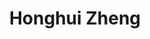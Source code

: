 ---
# Display name
title: Honghui Zheng

# Full name (for SEO)
first_name: Honghui
last_name: Zheng

# Username (this should match the folder name)
authors:
  - Honghui Zheng

# Is this the primary user of the site?
superuser: false

# Role/position
role: Postdoc

# # Organizations/Affiliations
# organizations:
#   - name: Tsinghua University
#     url: 'https://www.tsinghua.edu.cn'

# # Short bio (displayed in user profile at end of posts)
# bio: My research interests include brain-computer interfaces, neural signal processing, and neurotechnology.

interests:
  - Brain-Computer Interface
  # - Neural Signal Processing
  # - Neurotechnology
  # - Machine Learning
  # - Biomedical Engineering

# education:
#   courses:
#     - course: PhD in Brain-Computer Interface (Current)
#       institution: Tsinghua University
#       year: 2026
#     - course: Master's Degree
#       institution: Tsinghua University
#       year: 2026
#     - course: Bachelor's Degree
#       institution: Beijing University of Posts and Telecommunications
#       year: 2023

# Social/Academic Networking
# For available icons, see: https://docs.hugoblox.com/getting-started/page-builder/#icons
#   For an email link, use "fas" icon pack, "envelope" icon, and a link in the
#   form "mailto:your-email@example.com" or "#contact" for contact widget.
# social:
#   - icon: envelope
#     icon_pack: fas
#     link: 'mailto:wangchenlong@example.org'
#   - icon: google-scholar
#     icon_pack: ai
#     link: 'https://scholar.google.com/citations?user=example'
#   - icon: github
#     icon_pack: fab
#     link: 'https://github.com/wangchenlong'
#   - icon: orcid
#     icon_pack: ai
#     link: 'https://orcid.org/0000-0000-0000-0000'
# Link to a PDF of your resume/CV from the About widget.
# To enable, copy your resume/CV to `static/files/cv.pdf` and uncomment the lines below.
# - icon: cv
#   icon_pack: ai
#   link: files/cv.pdf

# Enter email to display Gravatar (if Gravatar enabled in Config)
email: ''

# Highlight the author in author lists? (true/false)
highlight_name: false

# Organizational groups that you belong to (for People widget)
#   Set this to `[]` or comment out if you are not using People widget.
user_groups:
  - Postdoc
---